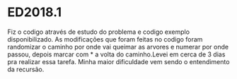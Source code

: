 # ED2018.1

Fiz o codigo através de estudo do problema e codigo exemplo disponibilizado. As modificações que foram feitas no codigo foram randomizar o caminho por onde vai queimar as arvores e numerar por onde passou, depois marcar com * a volta do caminho.Levei em cerca de 3 dias pra realizar essa tarefa. Minha maior dificuldade vem sendo o entendimento da recursão. 
